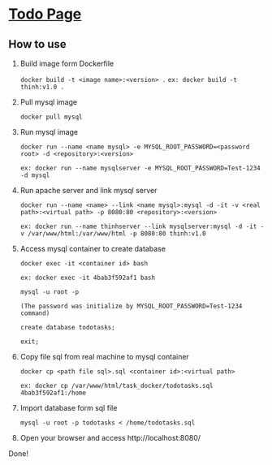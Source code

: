 # [Todo Page](https://gitlab.edge-works.net/thinh/learn-angular)

## How to use

1. Build image form Dockerfile

	`docker build -t <image name>:<version> .`
	`ex: docker build -t thinh:v1.0 .`

2. Pull mysql image

	`docker pull mysql`

3. Run mysql image

	`docker run --name <name mysql> -e MYSQL_ROOT_PASSWORD=<password root> -d <repository>:<version>`
	
	`ex: docker run --name mysqlserver -e MYSQL_ROOT_PASSWORD=Test-1234 -d mysql`

4. Run apache server and link mysql server

	`docker run --name <name> --link <name mysql>:mysql -d -it -v <real path>:<virtual path> -p 8080:80 <repository>:<version>`
	
	`ex: docker run --name thinhserver --link mysqlserver:mysql -d -it -v /var/www/html:/var/www/html -p 8080:80 thinh:v1.0`

5. Access mysql container to create database

	`docker exec -it <container id> bash`
	
	`ex: docker exec -it 4bab3f592af1 bash`

	`mysql -u root -p`
	
	`(The password was initialize by MYSQL_ROOT_PASSWORD=Test-1234 command)`

	`create database todotasks;`
	
	`exit;`

6. Copy file sql from real machine to mysql container

	`docker cp <path file sql>.sql <container id>:<virtual path>`
	
	`ex: docker cp /var/www/html/task_docker/todotasks.sql 4bab3f592af1:/home`

7. Import database form sql file

	`mysql -u root -p todotasks < /home/todotasks.sql`

8. Open your browser and access http://localhost:8080/

Done!
